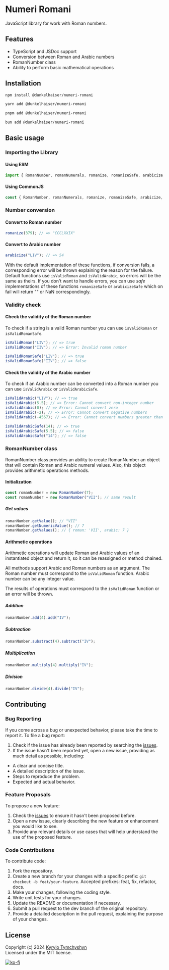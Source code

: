 # Numeri Romani

JavaScript library for work with Roman numbers.

## Features

- TypeScript and JSDoc support
- Conversion between Roman and Arabic numbers
- RomanNumber class
- Ability to perform basic mathematical operations

## Installation

```sh
npm install @dunkelhaiser/numeri-romani
```

```sh
yarn add @dunkelhaiser/numeri-romani
```

```sh
pnpm add @dunkelhaiser/numeri-romani
```

```sh
bun add @dunkelhaiser/numeri-romani
```

## Basic usage

### Importing the Library

#### Using ESM

```ts
import { RomanNumber, romanNumerals, romanize, romanizeSafe, arabicize, arabicizeSafe, isValidRoman, isValidRomanSafe, isValidArabic, isValidArabicSafe } from "@dunkelhaiser/numeri-romani";
```

#### Using CommonJS

```ts
const { RomanNumber, romanNumerals, romanize, romanizeSafe, arabicize, arabicizeSafe, isValidRoman, isValidRomanSafe, isValidArabic, isValidArabicSafe } = require("@dunkelhaiser/numeri-romani");
```

### Number conversion

#### Convert to Roman number

```ts
romanize(379); // => "CCCLXXIX"
```

#### Convert to Arabic number

```ts
arabicize("LIV"); // => 54
```

With the default implementation of these functions, if conversion fails, a corresponding error will be thrown explaining the reason for the failure. Default functions use `isValidRoman` and `isValidArabic`, so errors will be the same as theirs.
If you don't want to handle errors, you can use *safe* implementations of these functions `romanizeSafe` or `arabicizeSafe` which on fail will return "" or NaN correspondingly.

### Validity check

#### Check the validity of the Roman number

To check if a string is a valid Roman number you can use `isValidRoman` or `isValidRomanSafe`.

```ts
isValidRoman("LIV"); // => true
isValidRoman("IIV"); // => Error: Invalid roman number
```

```ts
isValidRomanSafe("LIV"); // => true
isValidRomanSafe("IIV"); // => false
```

#### Check the validity of the Arabic number

To check if an Arabic number can be converted into a Roman number you can use `isValidArabic` or `isValidArabicSafe`.

```ts
isValidArabic("LIV"); // => true
isValidArabic(5.5); // => Error: Cannot convert non-integer number
isValidArabic(0); // => Error: Cannot convert zero
isValidArabic(-2); // => Error: Cannot convert negative numbers
isValidArabic(-4567); // => Error: Cannot convert numbers greater than 3999
```

```ts
isValidArabicSafe(14); // => true
isValidArabicSafe(5.5); // => false
isValidArabicSafe("14"); // => false
```

### RomanNumber class

RomanNumber class provides an ability to create RomanNumber an object that will contain Roman and Arabic numeral values. Also, this object provides arithmetic operations methods.

#### Initialization

```ts
const romanNumber = new RomanNumber(7);
const romanNumber = new RomanNumber("VII"); // same result
```

##### Get values

```ts
romanNumber.getValue(); // "VII"
romanNumber.getNumericValue(); // 7
romanNumber.getValues(); // { roman: 'VII', arabic: 7 }
```

#### Arithmetic operations

Arithmetic operations will update Roman and Arabic values of an instantiated object and return it, so it can be reassigned or method chained.

All methods support Arabic and Roman numbers as an argument.
The Roman number must correspond to the `isValidRoman` function. Arabic number can be any integer value.

The results of operations must correspond to the `isValidRoman` function or an error will be thrown.

##### Addition

```ts
romanNumber.add(4).add("IV");
```

##### Subtraction

```ts
romanNumber.substract(4).subtract("IV");
```

##### Multiplication

```ts
romanNumber.multiply(4).multiply("IV");
```

##### Division

```ts
romanNumber.divide(4).divide("IV");
```

## Contributing

### Bug Reporting

If you come across a bug or unexpected behavior, please take the time to report it. To file a bug report:

1. Check if the issue has already been reported by searching the [issues](https://github.com/Dunkelhaiser/Numeri-Romani/issues).
2. If the issue hasn't been reported yet, open a new issue, providing as much detail as possible, including:

- A clear and concise title.
- A detailed description of the issue.
- Steps to reproduce the problem.
- Expected and actual behavior.

### Feature Proposals

To propose a new feature:

1. Check the [issues](https://github.com/Dunkelhaiser/Numeri-Romani/issues) to ensure it hasn't been proposed before.
2. Open a new issue, clearly describing the new feature or enhancement you would like to see.
3. Provide any relevant details or use cases that will help understand the use of the proposed feature.

### Code Contributions

To contribute code:

1. Fork the repository.
2. Create a new branch for your changes with a specific prefix: `git checkout -b feat/your-feature`. Accepted prefixes: feat, fix, refactor, docs.
3. Make your changes, following the coding style.
4. Write unit tests for your changes.
5. Update the README or documentation if necessary.
6. Submit a pull request to the dev branch of the original repository.
7. Provide a detailed description in the pull request, explaining the purpose of your changes.

## License

Copyright (c) 2024 [Kyrylo Tymchyshyn](https://github.com/Dunkelhaiser)  
Licensed under the MIT license.

[![ko-fi](https://ko-fi.com/img/githubbutton_sm.svg)](https://ko-fi.com/W7W7LIYO1)
